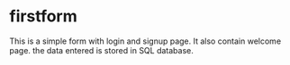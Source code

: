 # firstform
This is a simple form with login and signup page.
It also contain welcome page.
the data entered is stored in SQL database.
